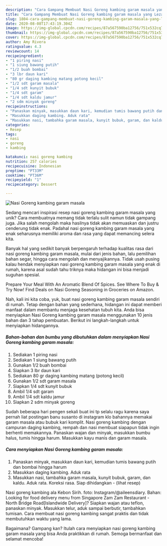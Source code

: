 ```yaml
---
description: "Cara Gampang Membuat Nasi Goreng kambing garam masala yang Lezat Sekali"
title: "Cara Gampang Membuat Nasi Goreng kambing garam masala yang Lezat Sekali"
slug: 1804-cara-gampang-membuat-nasi-goreng-kambing-garam-masala-yang-lezat-sekali
date: 2020-08-08T17:43:19.304Z
image: https://img-global.cpcdn.com/recipes/87a567590ba12756/751x532cq70/nasi-goreng-kambing-garam-masala-foto-resep-utama.jpg
thumbnail: https://img-global.cpcdn.com/recipes/87a567590ba12756/751x532cq70/nasi-goreng-kambing-garam-masala-foto-resep-utama.jpg
cover: https://img-global.cpcdn.com/recipes/87a567590ba12756/751x532cq70/nasi-goreng-kambing-garam-masala-foto-resep-utama.jpg
author: Amy Rivera
ratingvalue: 4.3
reviewcount: 14
recipeingredient:
- "1 piring nasi"
- "1 siung bawang putih"
- "1/2 buah bombai"
- "3 lbr daun kari"
- "80 gr daging kambing matang potong kecil"
- "1/2 sdt garam masala"
- "1/4 sdt kunyit bubuk"
- "1/4 sdt garam"
- "1/4 sdt kaldu jamur"
- "2 sdm minyak goreng"
recipeinstructions:
- "Panaskan minyak, masukkan daun kari, kemudian tumis bawang putih dan bombai hingga harum"
- "Masukkan daging kambing. Aduk rata"
- "Masukkan nasi, tambahka garam masala, kunyit bubuk, garam, dan kaldu. Aduk rata. Koreksi rasa. Siap dihidangkan             (lihat resep)"
categories:
- Resep
tags:
- nasi
- goreng
- kambing

katakunci: nasi goreng kambing 
nutrition: 257 calories
recipecuisine: Indonesian
preptime: "PT33M"
cooktime: "PT36M"
recipeyield: "1"
recipecategory: Dessert

---
```



![Nasi Goreng kambing garam masala](https://img-global.cpcdn.com/recipes/87a567590ba12756/751x532cq70/nasi-goreng-kambing-garam-masala-foto-resep-utama.jpg)

Sedang mencari inspirasi resep nasi goreng kambing garam masala yang unik? Cara membuatnya memang tidak terlalu sulit namun tidak gampang juga. Jika salah mengolah maka hasilnya tidak akan memuaskan dan justru cenderung tidak enak. Padahal nasi goreng kambing garam masala yang enak seharusnya memiliki aroma dan rasa yang dapat memancing selera kita.

Banyak hal yang sedikit banyak berpengaruh terhadap kualitas rasa dari nasi goreng kambing garam masala, mulai dari jenis bahan, lalu pemilihan bahan segar, hingga cara mengolah dan menyajikannya. Tidak usah pusing kalau hendak menyiapkan nasi goreng kambing garam masala yang enak di rumah, karena asal sudah tahu triknya maka hidangan ini bisa menjadi suguhan spesial.

Prepare Your Meal With An Aromatic Blend Of Spices. See Where To Buy &amp; Try Now! Find Deals on Nasi Goreng Seasoning in Groceries on Amazon.


Nah, kali ini kita coba, yuk, buat nasi goreng kambing garam masala sendiri di rumah. Tetap dengan bahan yang sederhana, hidangan ini dapat memberi manfaat dalam membantu menjaga kesehatan tubuh kita. Anda bisa menyiapkan Nasi Goreng kambing garam masala menggunakan 10 jenis bahan dan 3 tahap pembuatan. Berikut ini langkah-langkah untuk menyiapkan hidangannya.

<!--inarticleads1-->

##### Bahan-bahan dan bumbu yang dibutuhkan dalam menyiapkan Nasi Goreng kambing garam masala:

1. Sediakan 1 piring nasi
1. Sediakan 1 siung bawang putih
1. Gunakan 1/2 buah bombai
1. Siapkan 3 lbr daun kari
1. Sediakan 80 gr daging kambing matang (potong kecil)
1. Gunakan 1/2 sdt garam masala
1. Siapkan 1/4 sdt kunyit bubuk
1. Ambil 1/4 sdt garam
1. Ambil 1/4 sdt kaldu jamur
1. Siapkan 2 sdm minyak goreng


Sudah beberapa hari pengen sekali buat ini tp selalu ragu karena saya pernah liat postingan banu susanto di instagram klo bahannya memakai garam masala atau bubuk kari komplit. Nasi goreng kambing dengan campuran daging kambing, rempah dan nasi membuat siapapun tidak ingin berhenti memakannya. Panaskan wajan dan minyak, masukkan bumbu halus, tumis hingga harum. Masukkan kayu manis dan garam masala. 

<!--inarticleads2-->

##### Cara menyiapkan Nasi Goreng kambing garam masala:

1. Panaskan minyak, masukkan daun kari, kemudian tumis bawang putih dan bombai hingga harum
1. Masukkan daging kambing. Aduk rata
1. Masukkan nasi, tambahka garam masala, kunyit bubuk, garam, dan kaldu. Aduk rata. Koreksi rasa. Siap dihidangkan -             (lihat resep)


Nasi goreng kambing ala Kebon Sirih. foto: Instagram/@aileensdiary. Bahan: Looking for food delivery menu from Singapore Zam Zam Restaurant - North Bridge Road[Islandwide Delivery]? Siapkan wajan atau teflon, panaskan minyak. Masukkan telur, aduk sampai berbutir, tambahkan tumisan. Cara membuat nasi goreng kambing sangat praktis dan tidak membutuhkan waktu yang lama. 

Bagaimana? Gampang kan? Itulah cara menyiapkan nasi goreng kambing garam masala yang bisa Anda praktikkan di rumah. Semoga bermanfaat dan selamat mencoba!
